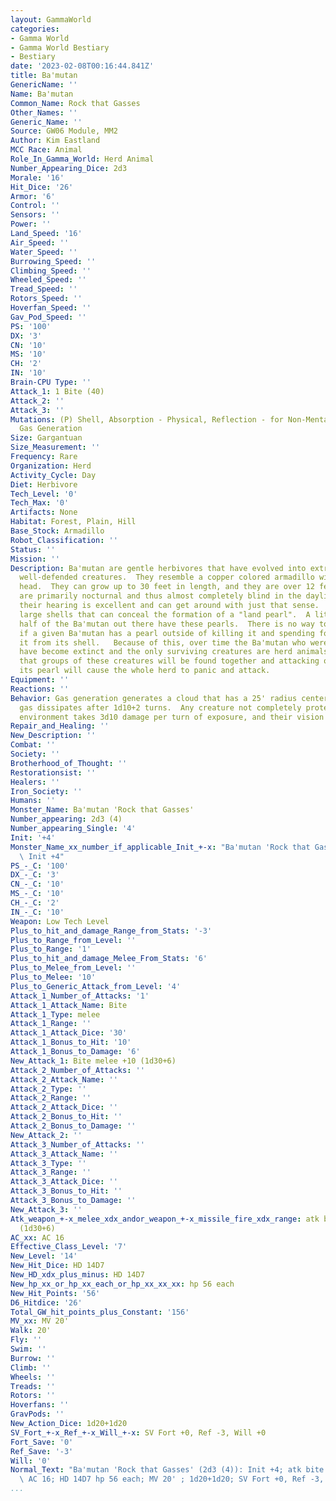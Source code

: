 ```yaml
---
layout: GammaWorld
categories:
- Gamma World
- Gamma World Bestiary
- Bestiary
date: '2023-02-08T00:16:44.841Z'
title: Ba'mutan
GenericName: ''
Name: Ba'mutan
Common_Name: Rock that Gasses
Other_Names: ''
Generic_Name: ''
Source: GW06 Module, MM2
Author: Kim Eastland
MCC Race: Animal
Role_In_Gamma_World: Herd Animal
Number_Appearing_Dice: 2d3
Morale: '16'
Hit_Dice: '26'
Armor: '6'
Control: ''
Sensors: ''
Power: ''
Land_Speed: '16'
Air_Speed: ''
Water_Speed: ''
Burrowing_Speed: ''
Climbing_Speed: ''
Wheeled_Speed: ''
Tread_Speed: ''
Rotors_Speed: ''
Hoverfan_Speed: ''
Gav_Pod_Speed: ''
PS: '100'
DX: '3'
CN: '10'
MS: '10'
CH: '2'
IN: '10'
Brain-CPU Type: ''
Attack_1: 1 Bite (40)
Attack_2: ''
Attack_3: ''
Mutations: (P) Shell, Absorption - Physical, Reflection - for Non-Mental Attacks),
  Gas Generation
Size: Gargantuan
Size_Measurement: ''
Frequency: Rare
Organization: Herd
Activity_Cycle: Day
Diet: Herbivore
Tech_Level: '0'
Tech_Max: '0'
Artifacts: None
Habitat: Forest, Plain, Hill
Base_Stock: Armadillo
Robot_Classification: ''
Status: ''
Mission: ''
Description: Ba'mutan are gentle herbivores that have evolved into extremely large,
  well-defended creatures.  They resemble a copper colored armadillo with a dragon's
  head.  They can grow up to 30 feet in length, and they are over 12 feet tall.  They
  are primarily nocturnal and thus almost completely blind in the daylight.  However
  their hearing is excellent and can get around with just that sense.   Ba'mutan have
  large shells that can conceal the formation of a "land pearl".  A little less than
  half of the Ba'mutan out there have these pearls.  There is no way to determine
  if a given Ba'mutan has a pearl outside of killing it and spending four days extracting
  it from its shell.   Because of this, over time the Ba'mutan who were solitary creatures
  have become extinct and the only surviving creatures are herd animals.  This means
  that groups of these creatures will be found together and attacking one to extract
  its pearl will cause the whole herd to panic and attack.
Equipment: ''
Reactions: ''
Behavior: Gas generation generates a cloud that has a 25' radius centered on creature.  The
  gas dissipates after 1d10+2 turns.  Any creature not completely protected from the
  environment takes 3d10 damage per turn of exposure, and their vision is obscured.
Repair_and_Healing: ''
New_Description: ''
Combat: ''
Society: ''
Brotherhood_of_Thought: ''
Restorationsist: ''
Healers: ''
Iron_Society: ''
Humans: ''
Monster_Name: Ba'mutan 'Rock that Gasses'
Number_appearing: 2d3 (4)
Number_appearing_Single: '4'
Init: '+4'
Monster_Name_xx_number_if_applicable_Init_+-x: "Ba'mutan 'Rock that Gasses' (2d3 (4)):\
  \ Init +4"
PS_-_C: '100'
DX_-_C: '3'
CN_-_C: '10'
MS_-_C: '10'
CH_-_C: '2'
IN_-_C: '10'
Weapon: Low Tech Level
Plus_to_hit_and_damage_Range_from_Stats: '-3'
Plus_to_Range_from_Level: ''
Plus_to_Range: '1'
Plus_to_hit_and_damage_Melee_From_Stats: '6'
Plus_to_Melee_from_Level: ''
Plus_to_Melee: '10'
Plus_to_Generic_Attack_from_Level: '4'
Attack_1_Number_of_Attacks: '1'
Attack_1_Attack_Name: Bite
Attack_1_Type: melee
Attack_1_Range: ''
Attack_1_Attack_Dice: '30'
Attack_1_Bonus_to_Hit: '10'
Attack_1_Bonus_to_Damage: '6'
New_Attack_1: Bite melee +10 (1d30+6)
Attack_2_Number_of_Attacks: ''
Attack_2_Attack_Name: ''
Attack_2_Type: ''
Attack_2_Range: ''
Attack_2_Attack_Dice: ''
Attack_2_Bonus_to_Hit: ''
Attack_2_Bonus_to_Damage: ''
New_Attack_2: ''
Attack_3_Number_of_Attacks: ''
Attack_3_Attack_Name: ''
Attack_3_Type: ''
Attack_3_Range: ''
Attack_3_Attack_Dice: ''
Attack_3_Bonus_to_Hit: ''
Attack_3_Bonus_to_Damage: ''
New_Attack_3: ''
Atk_weapon_+-x_melee_xdx_andor_weapon_+-x_missile_fire_xdx_range: atk bite melee +10
  (1d30+6)
AC_xx: AC 16
Effective_Class_Level: '7'
New_Level: '14'
New_Hit_Dice: HD 14D7
New_HD_xdx_plus_minus: HD 14D7
New_hp_xx_or_hp_xx_each_or_hp_xx_xx_xx: hp 56 each
New_Hit_Points: '56'
D6_Hitdice: '26'
Total_GW_hit_points_plus_Constant: '156'
MV_xx: MV 20'
Walk: 20'
Fly: ''
Swim: ''
Burrow: ''
Climb: ''
Wheels: ''
Treads: ''
Rotors: ''
Hoverfans: ''
GravPods: ''
New_Action_Dice: 1d20+1d20
SV_Fort_+-x_Ref_+-x_Will_+-x: SV Fort +0, Ref -3, Will +0
Fort_Save: '0'
Ref_Save: '-3'
Will: '0'
Normal_Text: "Ba'mutan 'Rock that Gasses' (2d3 (4)): Init +4; atk bite melee +10 (1d30+6);\
  \ AC 16; HD 14D7 hp 56 each; MV 20' ; 1d20+1d20; SV Fort +0, Ref -3, Will +0"
...
```

